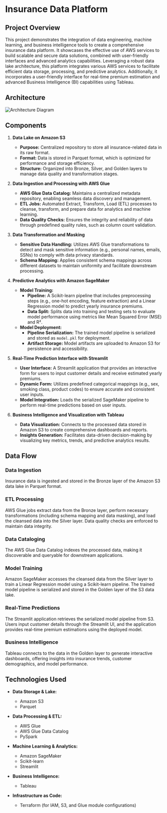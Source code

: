 # Insurance Data Platform

## Project Overview

This project demonstrates the integration of data engineering, machine learning, and business intelligence tools to create a comprehensive insurance data platform. It showcases the effective use of AWS services to build scalable and secure data solutions, combined with user-friendly interfaces and advanced analytics capabilities. Leveraging a robust data lake architecture, this platform integrates various AWS services to facilitate efficient data storage, processing, and predictive analytics. Additionally, it incorporates a user-friendly interface for real-time premium estimation and advanced Business Intelligence (BI) capabilities using Tableau.

## Architecture

![Architecture Diagram](images/architecture.png)


## Components

1. **Data Lake on Amazon S3**
   - **Purpose:** Centralized repository to store all insurance-related data in its raw format.
   - **Format:** Data is stored in Parquet format, which is optimized for performance and storage efficiency.
   - **Structure:** Organized into Bronze, Silver, and Golden layers to manage data quality and transformation stages.

2. **Data Ingestion and Processing with AWS Glue**
   - **AWS Glue Data Catalog:** Maintains a centralized metadata repository, enabling seamless data discovery and management.
   - **ETL Jobs:** Automated Extract, Transform, Load (ETL) processes to cleanse, transform, and prepare data for analytics and machine learning.
   - **Data Quality Checks:** Ensures the integrity and reliability of data through predefined quality rules, such as column count validation.

3. **Data Transformation and Masking**
   - **Sensitive Data Handling:** Utilizes AWS Glue transformations to detect and mask sensitive information (e.g., personal names, emails, SSNs) to comply with data privacy standards.
   - **Schema Mapping:** Applies consistent schema mappings across different datasets to maintain uniformity and facilitate downstream processing.

4. **Predictive Analytics with Amazon SageMaker**
   - **Model Training:**
     - **Pipeline:** A Scikit-learn pipeline that includes preprocessing steps (e.g., one-hot encoding, feature extraction) and a Linear Regression model to predict yearly insurance premiums.
     - **Data Split:** Splits data into training and testing sets to evaluate model performance using metrics like Mean Squared Error (MSE) and R².
   - **Model Deployment:**
     - **Pipeline Serialization:** The trained model pipeline is serialized and stored as `model.pkl` for deployment.
     - **Artifact Storage:** Model artifacts are uploaded to Amazon S3 for persistence and accessibility.

5. **Real-Time Prediction Interface with Streamlit**
   - **User Interface:** A Streamlit application that provides an interactive form for users to input customer details and receive estimated yearly premiums.
   - **Dynamic Form:** Utilizes predefined categorical mappings (e.g., sex, smoking class, product codes) to ensure accurate and consistent user inputs.
   - **Model Integration:** Loads the serialized SageMaker pipeline to perform real-time predictions based on user inputs.

6. **Business Intelligence and Visualization with Tableau**
   - **Data Visualization:** Connects to the processed data stored in Amazon S3 to create comprehensive dashboards and reports.
   - **Insights Generation:** Facilitates data-driven decision-making by visualizing key metrics, trends, and predictive analytics results.

## Data Flow

### Data Ingestion

Insurance data is ingested and stored in the Bronze layer of the Amazon S3 data lake in Parquet format.

### ETL Processing

AWS Glue jobs extract data from the Bronze layer, perform necessary transformations (including schema mapping and data masking), and load the cleansed data into the Silver layer. Data quality checks are enforced to maintain data integrity.

### Data Cataloging

The AWS Glue Data Catalog indexes the processed data, making it discoverable and queryable for downstream applications.

### Model Training

Amazon SageMaker accesses the cleansed data from the Silver layer to train a Linear Regression model using a Scikit-learn pipeline. The trained model pipeline is serialized and stored in the Golden layer of the S3 data lake.

### Real-Time Predictions

The Streamlit application retrieves the serialized model pipeline from S3. Users input customer details through the Streamlit UI, and the application provides real-time premium estimations using the deployed model.

### Business Intelligence

Tableau connects to the data in the Golden layer to generate interactive dashboards, offering insights into insurance trends, customer demographics, and model performance.

## Technologies Used

- **Data Storage & Lake:**
  - Amazon S3
  - Parquet

- **Data Processing & ETL:**
  - AWS Glue
  - AWS Glue Data Catalog
  - PySpark

- **Machine Learning & Analytics:**
  - Amazon SageMaker
  - Scikit-learn
  - Streamlit

- **Business Intelligence:**
  - Tableau

- **Infrastructure as Code:**
  - Terraform (for IAM, S3, and Glue module configurations)
